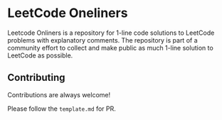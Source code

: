 
# LeetCode Oneliners

Leetcode Onliners is a repository for 1-line code solutions to LeetCode problems with explanatory comments. The repository is part of a community effort to collect and make public as much 1-line solution to LeetCode as possible.




## Contributing

Contributions are always welcome!

Please follow the `template.md` for PR.

